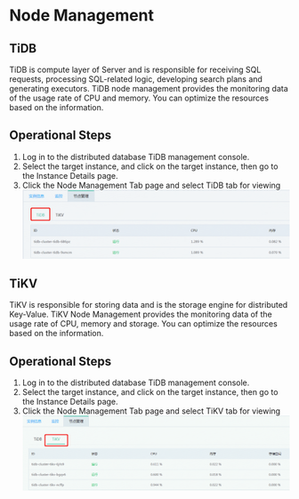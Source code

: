 # Node Management
## TiDB
TiDB is compute layer of Server and is responsible for receiving SQL requests, processing SQL-related logic, developing search plans and generating executors.
TiDB node management provides the monitoring data of the usage rate of CPU and memory. You can optimize the resources based on the information.

## Operational Steps
1. Log in to the distributed database TiDB management console.    
2. Select the target instance, and click on the target instance, then go to the Instance Details page.  
3. Click the Node Management Tab page and select TiDB tab for viewing
![Node Management 1](../../../../image/TiDB/Node-Management-1.png)

## TiKV
TiKV is responsible for storing data and is the storage engine for distributed Key-Value. 
TiKV Node Management provides the monitoring data of the usage rate of CPU, memory and storage. You can optimize the resources based on the information. 

## Operational Steps
1. Log in to the distributed database TiDB management console.
2. Select the target instance, and click on the target instance, then go to the Instance Details page.
3. Click the Node Management Tab page and select TiKV tab for viewing
![Node Management 2](../../../../image/TiDB/Node-Management-2.png)

